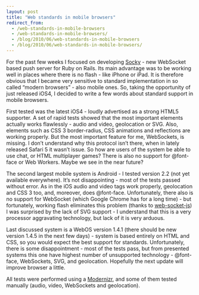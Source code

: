 ```yaml
---
layout: post
title: "Web standards in mobile browsers"
redirect_from:
  - /web-standards-in-mobile-browsers
  - /web-standards-in-mobile-browsers/
  - /blog/2010/06/web-standards-in-mobile-browsers
  - /blog/2010/06/web-standards-in-mobile-browsers/
---
```


For the past few weeks I focused on developing [Socky][socky] - new WebSocket based push server for Ruby on Rails. Its main advantage was to be working well in places where there is no flash - like iPhone or iPad. It is therefore obvious that I became very sensitive to standard implementation in so called “modern browsers” - also mobile ones. So, taking the opportunity of just released iOS4, I decided to write a few words about standard support in mobile browsers.

First tested was the latest iOS4 - loudly advertised as a strong HTML5 supporter. A set of rapid tests showed that the most important elements actually works flawlessly - audio and video, geolocation or SVG. Also, elements such as CSS 3 border-radius, CSS animations and reflections are working properly. But the most important feature for me, WebSockets, is missing. I don’t understand why this protocol isn’t there, when in lately released Safari 5 it wasn’t issue. So how are users of the system be able to use chat, or HTML multiplayer games? There is also no support for @font-face or Web Workers. Maybe we see in the near future?

The second largest mobile system is Android - I tested version 2.2 (not yet available everywhere). It’s not disappointing - most of the tests passed without error. As in the iOS audio and video tags work properly, geolocation and CSS 3 too, and, moreover, does @font-face. Unfortunately, there also is no support for WebSocket (which Google Chrome has for a long time) - but fortunately, working flash eliminates this problem (thanks to [web-socket-js][web-socket-js]) I was surprised by the lack of SVG support - I understand that this is a very processor aggravating technology, but lack of it is very arduous.

Last discussed system is a WebOS version 1.4.1 (there should be new version 1.4.5 in the next few days) - system is based entirely on HTML and CSS, so you would expect the best support for standards. Unfortunately, there is some disappointment - most of the tests pass, but from presented systems this one have highest number of unsupported technology - @font-face, WebSockets, SVG, and geolocation. Hopefully the next update will improve browser a little.

All tests were performed using a [Modernizr][modernizr], and some of them tested manually (audio, video, WebSockets and geolocation).

[modernizr]: https://www.modernizr.com/
[socky]: https://github.com/socky/socky-server-ruby
[web-socket-js]: https://github.com/gimite/web-socket-js
